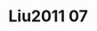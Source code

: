 <a name="material" />

# Liu2011 07
<script type="application/ld+json">
  {
    "@context": "https://schema.org/",
    "@type": "ChemicalSubstance",
    "http://purl.org/dc/terms/conformsTo":
      {
        "@type": "CreativeWork",
        "@id": "https://bioschemas.org/profiles/ChemicalSubstance/0.4-RELEASE/"
      },
    "@id": "https://egonw.github.io/nanowiki/nanowiki88.html#material",
    "name": "Liu2011 07",
    "sameAs": "http://127.0.0.1/mediawiki/index.php/Special:URIResolver/Liu2011_07"
  }
</script>

